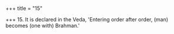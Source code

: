 +++
title = "15"

+++
15. It is declared in the Veda, 'Entering order after order, (man) becomes (one with) Brahman.'
